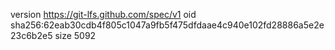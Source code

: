 version https://git-lfs.github.com/spec/v1
oid sha256:62eab30cdb4f805c1047a9fb5f475dfdaae4c940e102fd28886a5e2e23c6b2e5
size 5092

